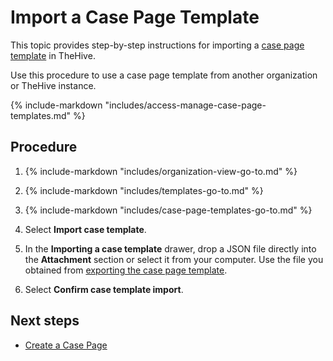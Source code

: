 # Import a Case Page Template

This topic provides step-by-step instructions for importing a [case page template](about-case-page-templates.md) in TheHive.

Use this procedure to use a case page template from another organization or TheHive instance.

{% include-markdown "includes/access-manage-case-page-templates.md" %}

<h2>Procedure</h2>

1. {% include-markdown "includes/organization-view-go-to.md" %}

2. {% include-markdown "includes/templates-go-to.md" %}

3. {% include-markdown "includes/case-page-templates-go-to.md" %}

4. Select **Import case template**.

5. In the **Importing a case template** drawer, drop a JSON file directly into the **Attachment** section or select it from your computer. Use the file you obtained from [exporting the case page template](export-a-case-page-template.md).

6. Select **Confirm case template import**.

<h2>Next steps</h2>

* [Create a Case Page](../../../../knowledge-base/create-a-case-page.md)